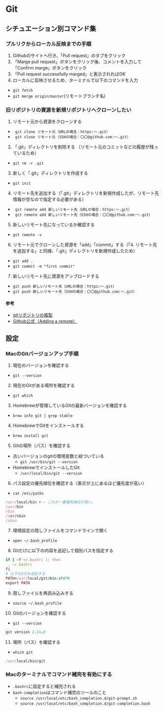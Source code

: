 # Git
## シチュエーション別コマンド集
### プルリクからローカル反映までの手順
1. Githubのサイトへ行き、「Pull request」のタブをクリック
2. 「Marge pull request」ボタンをクリック後、コメントを入力して「Confirm marge」ボタンをクリック
3. 「Pull request successfully marged」と表示されればOK
4. ローカルに反映させるため、ターミナルで以下のコマンドを入力
- `git fetch`
- `git merge origin/master`(リモートブランチ名)
### 旧リポジトリの資源を新規リポジトリへクローンしたい
1. リモート元から資源をクローンする  
- ` git clone リモート元（URLの場合：https:～.git）`
- ` git clone リモート元（SSHの場合：〇〇@github.com:～.git）`
2. 「.git」ディレクトリを削除する （リモート元のコミットなどの履歴が残っているため）
- `git rm -r .git`
3. 新しく「.git」ディレクトリを作成する
- `git init`
4. リモート先を追加する（「.git」ディレクトリを新規作成したが、リモート先情報が空なので指定する必要がある）
- ` git remote add 新しいリモート先（URLの場合：https:～.git）`
- ` git remote add 新しいリモート先（SSHの場合：〇〇@github.com:～.git）`
5. 新しいリモート先になっているか確認する
- `git remote -v`
6. リモート元でクローンした資源を「add」「commit」する（「4. リモート先を追加する」と同様、「.git」ディレクトリを新規作成したため）
- `git add .`
- `git commit -m "first commit"`
7. 新しいリモート先に資源をアップロードする
- `git push 新しいリモート先（URLの場合：https:～.git）`
- `git push 新しいリモート先（SSHの場合：〇〇@github.com:～.git）`
#### 参考
- [gitリポジトリの複製](https://qiita.com/syuji-higa/items/e380289502c7896daf0f)
- [Github公式（Adding a remote）](https://help.github.com/en/github/using-git/adding-a-remote)
## 設定
### MacのGitバージョンアップ手順
1. 現在のバージョンを確認する
- `git --version`
2. 現在のGitがある場所を確認する
- `git which`
3. Homebrewが管理しているGitの最新バージョンを確認する
- `brew info git | grep stable`
4. HomebrewでGitをインストールする
- `brew install git`
5. Gitの場所（パス）を確認する
- 古いバージョンのgitの環境変数と紐づいている
  - `git /usr/bin/git --version`
- HomebrewでインストールしたGit
  - `/usr/local/bin/git --version`
6. パス設定の優先順位を確認する（表示が上にあるほど優先度が高い）
- `cat /etc/paths`
```rb
/usr/local/bin # ← これが一番優先順位が高い。
/usr/bin
/bin
/usr/sbin
/sbin
```
7. 環境設定の隠しファイルをコマンドラインで開く
- `open ~/.bash_profile`
8. Gitだけに以下の内容を追記して個別パスを指定する
```rb
if [ -f ~/.bashrc ]; then
 . ~/.bashrc
fi
# 以下の2行を追記する
PATH=/usr/local/git/bin:$PATH
export PATH
```
9.  隠しファイルを再読み込みする
- `source ~/.bash_profile`
10. Gitのバージョンを確認する
- `git --version`
```rb
git version 2.24.0
```
11. 場所（パス）を確認する
- `which git`
```rb
/usr/local/bin/git
```
### Macのターミナルでコマンド補完を有効にする
- `.bashrc`に設定すると補完される
- `bash-completion`はコマンド補完のツールのこと
  - `source /usr/local/etc/bash_completion.d/git-prompt.sh`
  - `source /usr/local/etc/bash_completion.d/git-completion.bash`